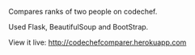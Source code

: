Compares ranks of two people on codechef.

Used Flask, BeautifulSoup and BootStrap.

View it live: http://codechefcomparer.herokuapp.com
